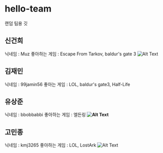 # hello-team
랜덤 팀용 깃

## 신건희
닉네임 : Muz
좋아하는 게임 : Escape From Tarkov, baldur's gate 3
![Alt Text](https://blog.kakaocdn.net/dn/drq9jc/btr5DUtmPbq/0SeiEvANaE5tVcWQ62kftk/img.gif)

## 김재민
닉네임 : 99jamin56
좋아는 게임 : LOL, baldur's gate3, Half-Life


##  유상준
닉네임 : bbobbabbi
좋아하는 게임 : 엘든링
**![Alt Text](https://oiiaoiia.org/storage/2024/10/Cat360spin_memehdf.gif)**

## 고민종
닉네임 : kmj3265
좋아하는 게임 : LOL, LostArk
![Alt Text](https://media1.tenor.com/m/SKzM3Ykw8QgAAAAd/dog-crocodile-toy.gif)



